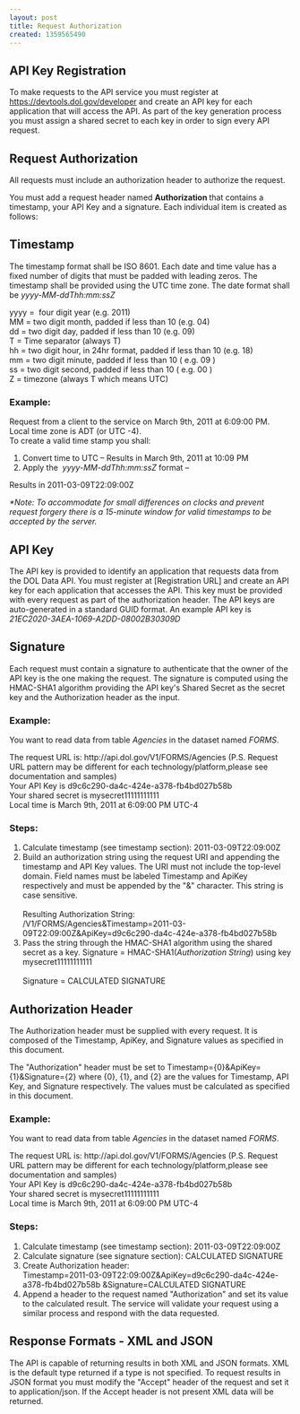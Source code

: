 ```yaml
---
layout: post
title: Request Authorization
created: 1359565490
---
```


<h2>API Key Registration</h2>

<p>To make requests to the API service you must register at <a href="https://devtools.dol.gov/developer">https://devtools.dol.gov/developer</a> and create an API key for each application that will access the API. As part of the key generation process you must assign a shared secret to each key in order to sign every API request.</p>

<h2>Request Authorization</h2>

<p>All requests must include an authorization header to authorize the request.</p>

<p>You must add a request header named <strong>Authorization </strong>that contains a timestamp, your API Key and a signature. Each individual item is created as follows:</p>

<h2>Timestamp</h2>

<p>The timestamp format shall be ISO 8601. Each date and time value has a fixed number of digits that must be padded with leading zeros. The timestamp shall be provided using the UTC time zone. The date format shall be <em>yyyy-MM-ddThh:mm:ssZ</em></p>

<p>yyyy =&nbsp; four digit year (e.g. 2011)<br />
MM = two digit month, padded if less than 10 (e.g. 04)<br />
dd = two digit day, padded if less than 10 (e.g. 09)<br />
T = Time separator (always T)<br />
hh = two digit hour, in 24hr format, padded if less than 10 (e.g. 18)<br />
mm = two digit minute, padded if less than 10 ( e.g. 09 )<br />
ss = two digit second, padded if less than 10 ( e.g. 00 )<br />
Z = timezone (always T which means UTC)</p>

<h3>Example:</h3>

<p>Request from a client to the service on March 9th, 2011 at 6:09:00 PM. Local time zone is ADT (or UTC -4).<br />
To create a valid time stamp you shall:</p>

<ol>
	<li>Convert time to UTC – Results in March 9th, 2011 at 10:09 PM</li>
	<li>Apply the &nbsp;<em>yyyy-MM-ddThh:mm:ssZ </em>format –</li>
</ol>

<p>Results in 2011-03-09T22:09:00Z</p>

<p><em>*Note: To accommodate for small differences on clocks and prevent request forgery there is a 15-minute window for valid timestamps to be accepted by the server.</em></p>

<h2>API Key</h2>

<p>The API key is provided to identify an application that requests data from the DOL Data API. You must register at [Registration URL] and create an API key for each application that accesses the API. This key must be provided with every request as part of the authorization header. The API keys are auto-generated in a standard GUID format. An example API key is <em>21EC2020-3AEA-1069-A2DD-08002B30309D</em></p>

<h2>Signature</h2>

<p>Each request must contain a signature to authenticate that the owner of the API key is the one making the request. The signature is computed using the HMAC-SHA1 algorithm providing the API key's Shared Secret as the secret key and the Authorization header as the input.</p>

<h3>Example:</h3>

<p>You want to read data from table <em>Agencies</em> in the dataset named <em>FORMS</em>.</p>

<p>The request URL is: <a>http://api.dol.gov/V1/FORMS/Agencies</a> (P.S. Request URL pattern may be different for each technology/platform,please see documentation and samples)<br />
Your API Key is <span class="style1">d9c6c290-da4c-424e-a378-fb4bd027b58b</span><br />
Your shared secret is <span class="style1">mysecret11111111111</span><br />
Local time is <span class="style1">March 9th, 2011 at 6:09:00 PM UTC-4</span></p>

<h3>Steps:</h3>

<ol>
	<li>Calculate timestamp (see timestamp section):<span class="style1"> 2011-03-09T22:09:00Z</span></li>
	<li>Build an authorization string using the request URI and appending the timestamp and API Key values. The URI must not include the top-level domain. Field names must be labeled Timestamp and ApiKey respectively and must be appended by the "&amp;" character. This string is case sensitive.<br />
	<br />
	Resulting Authorization String:<br />
	<span class="style1">/V1/FORMS/Agencies&amp;Timestamp=2011-03-09T22:09:00Z&amp;ApiKey=d9c6c290-da4c-424e-a378-fb4bd027b58b</span></li>
	<li>Pass the string through the HMAC-SHA1 algorithm using the shared secret as a key. Signature = HMAC-SHA1(<em>Authorization String</em>) using key <span class="style1">mysecret11111111111</span><br />
	<br />
	Signature = <span class="style1">CALCULATED SIGNATURE</span></li>
</ol>

<h2>Authorization Header</h2>

<p>The Authorization header must be supplied with every request. It is composed of the Timestamp, ApiKey, and Signature values as specified in this document.</p>

<p>The "Authorization" header must be set to <span class="style1">Timestamp={0}&amp;ApiKey={1}&amp;Signature={2}</span> where {0}, {1}, and {2} are the values for Timestamp, API Key, and Signature respectively. The values must be calculated as specified in this document.</p>

<h3>Example:</h3>

<p>You want to read data from table <em>Agencies</em> in the dataset named <em>FORMS</em>.</p>

<p>The request URL is: <a>http://api.dol.gov/V1/FORMS/Agencies</a> (P.S. Request URL pattern may be different for each technology/platform,please see documentation and samples)<br />
Your API Key is <span class="style1">d9c6c290-da4c-424e-a378-fb4bd027b58b</span><br />
Your shared secret is <span class="style1">mysecret11111111111</span><br />
Local time is <span class="style1">March 9th, 2011 at 6:09:00 PM UTC-4</span></p>

<h3>Steps:</h3>

<ol>
	<li>Calculate timestamp (see timestamp section): <span class="style1">2011-03-09T22:09:00Z</span></li>
	<li>Calculate signature (see signature section): <span class="style1">CALCULATED SIGNATURE</span></li>
	<li>Create Authorization header:<br />
	<span class="style1">Timestamp=2011-03-09T22:09:00Z&amp;ApiKey=d9c6c290-da4c-424e-a378-fb4bd027b58b &amp;Signature=CALCULATED SIGNATURE</span></li>
	<li>Append a header to the request named "Authorization" and set its value to the calculated result. The service will validate your request using a similar process and respond with the data requested.</li>
</ol>

<h2>Response Formats - XML and JSON</h2>

<p>The API is capable of returning results in both XML and JSON formats. XML is the default type returned if a type is not specified. To request results in JSON format you must modify the "Accept" header of the request and set it to <span class="style1">application/json</span>. If the Accept header is not present XML data will be returned.</p>
